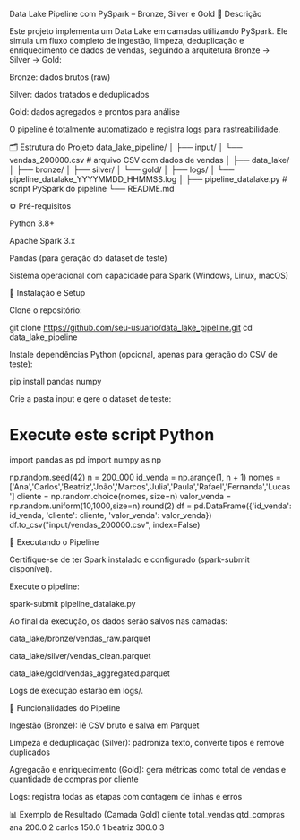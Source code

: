 Data Lake Pipeline com PySpark – Bronze, Silver e Gold
📖 Descrição

Este projeto implementa um Data Lake em camadas utilizando PySpark. Ele simula um fluxo completo de ingestão, limpeza, deduplicação e enriquecimento de dados de vendas, seguindo a arquitetura Bronze → Silver → Gold:

Bronze: dados brutos (raw)

Silver: dados tratados e deduplicados

Gold: dados agregados e prontos para análise

O pipeline é totalmente automatizado e registra logs para rastreabilidade.

🗂 Estrutura do Projeto
data_lake_pipeline/
│
├── input/
│   └── vendas_200000.csv       # arquivo CSV com dados de vendas
│
├── data_lake/
│   ├── bronze/
│   ├── silver/
│   └── gold/
│
├── logs/
│   └── pipeline_datalake_YYYYMMDD_HHMMSS.log
│
├── pipeline_datalake.py        # script PySpark do pipeline
└── README.md

⚙️ Pré-requisitos

Python 3.8+

Apache Spark 3.x

Pandas (para geração do dataset de teste)

Sistema operacional com capacidade para Spark (Windows, Linux, macOS)

📝 Instalação e Setup

Clone o repositório:

git clone https://github.com/seu-usuario/data_lake_pipeline.git
cd data_lake_pipeline


Instale dependências Python (opcional, apenas para geração do CSV de teste):

pip install pandas numpy


Crie a pasta input e gere o dataset de teste:

# Execute este script Python
import pandas as pd
import numpy as np

np.random.seed(42)
n = 200_000
id_venda = np.arange(1, n + 1)
nomes = ['Ana','Carlos','Beatriz','João','Marcos','Julia','Paula','Rafael','Fernanda','Lucas']
cliente = np.random.choice(nomes, size=n)
valor_venda = np.random.uniform(10,1000,size=n).round(2)
df = pd.DataFrame({'id_venda': id_venda, 'cliente': cliente, 'valor_venda': valor_venda})
df.to_csv("input/vendas_200000.csv", index=False)

🚀 Executando o Pipeline

Certifique-se de ter Spark instalado e configurado (spark-submit disponível).

Execute o pipeline:

spark-submit pipeline_datalake.py


Ao final da execução, os dados serão salvos nas camadas:

data_lake/bronze/vendas_raw.parquet

data_lake/silver/vendas_clean.parquet

data_lake/gold/vendas_aggregated.parquet

Logs de execução estarão em logs/.

🔧 Funcionalidades do Pipeline

Ingestão (Bronze): lê CSV bruto e salva em Parquet

Limpeza e deduplicação (Silver): padroniza texto, converte tipos e remove duplicados

Agregação e enriquecimento (Gold): gera métricas como total de vendas e quantidade de compras por cliente

Logs: registra todas as etapas com contagem de linhas e erros

📊 Exemplo de Resultado (Camada Gold)
cliente	total_vendas	qtd_compras
ana	200.0	2
carlos	150.0	1
beatriz	300.0	3